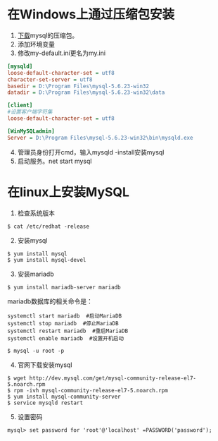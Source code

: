 # 在Windows上通过压缩包安装
1. [下载](https://dev.mysql.com/downloads/mysql/5.6.html#downloads)mysql的压缩包。
2. 添加环境变量
3. 修改my-default.ini更名为my.ini
```ini
[mysqld]
loose-default-character-set = utf8
character-set-server = utf8
basedir = D:\Program Files\mysql-5.6.23-win32
datadir = D:\Program Files\mysql-5.6.23-win32\data

[client]
#设置客户端字符集  
loose-default-character-set = utf8

[WinMySQLadmin]
Server = D:\Program Files\mysql-5.6.23-win32\bin\mysqld.exe
```
4. 管理员身份打开cmd，输入mysqld -install安装mysql
5. 启动服务。net start mysql

# 在linux上安装MySQL
1. 检查系统版本
```shell
$ cat /etc/redhat -release
```
2. 安装mysql
```shell
$ yum install mysql
$ yum install mysql-devel
```
3. 安装mariadb
```shell
$ yum install mariadb-server mariadb 
````
mariadb数据库的相关命令是：
```shell
systemctl start mariadb  #启动MariaDB
systemctl stop mariadb  #停止MariaDB
systemctl restart mariadb  #重启MariaDB
systemctl enable mariadb  #设置开机启动
```
```shell
$ mysql -u root -p
```
4. 官网下载安装mysql
```shell
$ wget http://dev.mysql.com/get/mysql-community-release-el7-5.noarch.rpm
$ rpm -ivh mysql-community-release-el7-5.noarch.rpm
$ yum install mysql-community-server
$ service mysqld restart
```
5. 设置密码
```shell
mysql> set password for 'root'@'localhost' =PASSWORD('password');
```